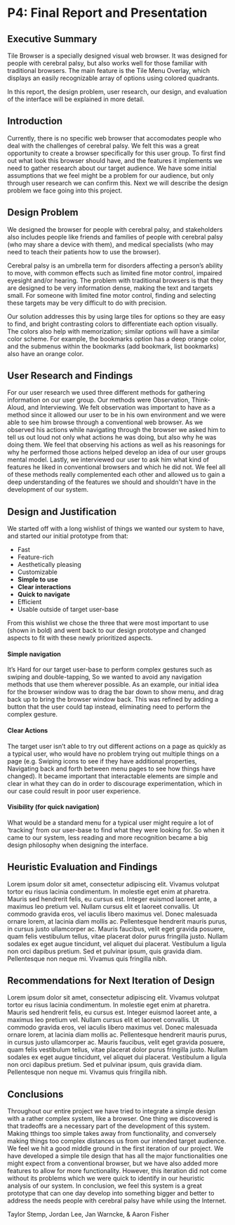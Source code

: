 # P4: Final Report and Presentation

## Executive Summary

Tile Browser is a specially designed visual web browser. It was designed for people with cerebral palsy, but also works well for those familiar with traditional browsers. The main feature is the Tile Menu Overlay, which displays an easily recognizable array of options using colored quadrants.

In this report, the design problem, user research, our design, and evaluation of the interface will be explained in more detail.

## Introduction

Currently, there is no specific web browser that accomodates people who deal with the challenges of cerebral palsy.  We felt this was a great opportunity to create a browser specifically for this user group.  To first find out what look this browser should have, and the features it implements we need to gather research about our target audience.  We have some initial assumptions that we feel might be a problem for our audience, but only through user research we can confirm this.  Next we will describe the design problem we face going into this project.  

## Design Problem

We designed the browser for people with cerebral palsy, and stakeholders also includes people like friends and families of people with cerebral palsy (who may share a device with them), and medical specialists (who may need to teach their patients how to use the browser).

Cerebral palsy is an umbrella term for disorders affecting a person’s ability to move, with common effects such as limited fine motor control, impaired eyesight and/or hearing. The problem with traditional browsers is that they are designed to be very information dense, making the text and targets small. For someone with limited fine motor control, finding and selecting these targets may be very difficult to do with precision.

Our solution addresses this by using large tiles for options so they are easy to find, and bright contrasting colors to differentiate each option visually. The colors also help with memorization; similar options will have a similar color scheme. For example, the bookmarks option has a deep orange color, and the submenus within the bookmarks (add bookmark, list bookmarks) also have an orange color.

## User Research and Findings

For our user research we used three different methods for gathering information on our user group.  Our methods were Observation, Think-Aloud, and Interviewing.  We felt observation was important to have as a method since it allowed our user to be in his own environment and we were able to see him browse through a conventional web browser.  As we observed his actions while navigating through the browser we asked him to tell us out loud not only what actions he was doing, but also why he was doing them.  We feel that observing his actions as well as his reasonings for why he performed those actions helped develop an idea of our user groups mental model.  Lastly, we interviewed our user to ask him what kind of features he liked in conventional browsers and which he did not.  We feel all of these methods really complemented each other and allowed us to gain a deep understanding of the features we should and shouldn't have in the development of our system.

## Design and Justification

We started off with a long wishlist of things we wanted our system to have, and started our initial prototype from that:

* Fast
* Feature-rich
* Aesthetically pleasing
* Customizable
* **Simple to use**
* **Clear interactions**
* **Quick to navigate**
* Efficient
* Usable outside of target user-base

From this wishlist we chose the three that were most important to use (shown in bold) and went back to our design prototype and changed aspects to fit with these newly prioritized aspects.


#### Simple navigation
It’s Hard for our target user-base to perform complex gestures such as swiping and double-tapping, So we wanted to avoid any navigation methods that use them wherever possible. As an example, our initial idea for the browser window was to drag the bar down to show menu, and drag back up to bring the browser window back. This was refined by adding a button that the user could tap instead, eliminating need to perform the complex gesture.

#### Clear Actions
The target user isn’t able to try out different actions on a page as quickly as a typical user, who would have no problem trying out multiple things on a page (e.g. Swiping icons to see if they have additional properties, Navigating back and forth between menu pages to see how things have changed). It became important that interactable elements are simple and clear in what they can do in order to discourage experimentation, which in our case could result in poor user experience.

#### Visibility (for quick navigation)
What would be a standard menu for a typical user might require a lot of ‘tracking’ from our user-base to find what they were looking for. So when it came to our system, less reading and more recognition became a big design philosophy when designing the interface.

## Heuristic Evaluation and Findings

Lorem ipsum dolor sit amet, consectetur adipiscing elit. Vivamus volutpat tortor eu risus lacinia condimentum. In molestie eget enim at pharetra. Mauris sed hendrerit felis, eu cursus est. Integer euismod laoreet ante, a maximus leo pretium vel. Nullam cursus elit et laoreet convallis. Ut commodo gravida eros, vel iaculis libero maximus vel. Donec malesuada ornare lorem, at lacinia diam mollis ac. Pellentesque hendrerit mauris purus, in cursus justo ullamcorper ac. Mauris faucibus, velit eget gravida posuere, quam felis vestibulum tellus, vitae placerat dolor purus fringilla justo. Nullam sodales ex eget augue tincidunt, vel aliquet dui placerat. Vestibulum a ligula non orci dapibus pretium. Sed et pulvinar ipsum, quis gravida diam. Pellentesque non neque mi. Vivamus quis fringilla nibh.

## Recommendations for Next Iteration of Design

Lorem ipsum dolor sit amet, consectetur adipiscing elit. Vivamus volutpat tortor eu risus lacinia condimentum. In molestie eget enim at pharetra. Mauris sed hendrerit felis, eu cursus est. Integer euismod laoreet ante, a maximus leo pretium vel. Nullam cursus elit et laoreet convallis. Ut commodo gravida eros, vel iaculis libero maximus vel. Donec malesuada ornare lorem, at lacinia diam mollis ac. Pellentesque hendrerit mauris purus, in cursus justo ullamcorper ac. Mauris faucibus, velit eget gravida posuere, quam felis vestibulum tellus, vitae placerat dolor purus fringilla justo. Nullam sodales ex eget augue tincidunt, vel aliquet dui placerat. Vestibulum a ligula non orci dapibus pretium. Sed et pulvinar ipsum, quis gravida diam. Pellentesque non neque mi. Vivamus quis fringilla nibh.

## Conclusions

Throughout our entire project we have tried to integrate a simple design with a rather complex system, like a browser.  One thing we discovered is that tradeoffs are a necessary part of the development of this system.  Making tthings too simple takes away from functionality, and conversely making things too complex distances us from our intended target audience.  We feel we hit a good middle ground in the first iteration of our project.  We have developed a simple tile design that has all the major functionalities one might expect from a conventional browser, but we have also added more features to allow for more functionality.  However, this iteration did not come without its problems which we were quick to identify in our heuristic analysis of our system.  In conclusion, we feel this system is a great prototype that can one day develop into something bigger and better to address the needs people with cerebral palsy have while using the Internet.



Taylor Stemp, Jordan Lee, Jan Warncke, & Aaron Fisher
